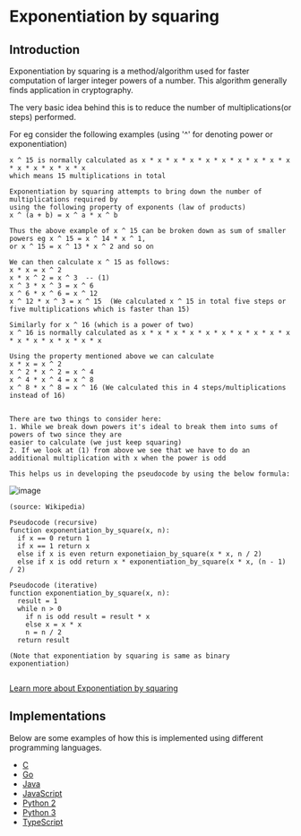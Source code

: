 # Exponentiation by squaring

## Introduction
Exponentiation by squaring is a method/algorithm used for faster computation of larger integer powers of a number. This algorithm generally finds application in cryptography.

The very basic idea behind this is to reduce the number of multiplications(or steps) performed.

For eg consider the following examples (using '^' for denoting power or exponentiation)
```
x ^ 15 is normally calculated as x * x * x * x * x * x * x * x * x * x * x * x * x * x * x
which means 15 multiplications in total

Exponentiation by squaring attempts to bring down the number of multiplications required by 
using the following property of exponents (law of products)
x ^ (a + b) = x ^ a * x ^ b

Thus the above example of x ^ 15 can be broken down as sum of smaller powers eg x ^ 15 = x ^ 14 * x ^ 1, 
or x ^ 15 = x ^ 13 * x ^ 2 and so on

We can then calculate x ^ 15 as follows:
x * x = x ^ 2
x * x ^ 2 = x ^ 3  -- (1)
x ^ 3 * x ^ 3 = x ^ 6
x ^ 6 * x ^ 6 = x ^ 12
x ^ 12 * x ^ 3 = x ^ 15  (We calculated x ^ 15 in total five steps or five multiplications which is faster than 15)

Similarly for x ^ 16 (which is a power of two)
x ^ 16 is normally calculated as x * x * x * x * x * x * x * x * x * x * x * x * x * x * x * x

Using the property mentioned above we can calculate 
x * x = x ^ 2
x ^ 2 * x ^ 2 = x ^ 4
x ^ 4 * x ^ 4 = x ^ 8
x ^ 8 * x ^ 8 = x ^ 16 (We calculated this in 4 steps/multiplications instead of 16)


There are two things to consider here:
1. While we break down powers it's ideal to break them into sums of powers of two since they are 
easier to calculate (we just keep squaring)
2. If we look at (1) from above we see that we have to do an additional multiplication with x when the power is odd

This helps us in developing the pseudocode by using the below formula:
```
![image](https://user-images.githubusercontent.com/74228962/138101858-aa85ba96-273c-4e12-a059-ac3b5089ed05.png)

```
(source: Wikipedia)

Pseudocode (recursive)
function exponentiation_by_square(x, n):
  if x == 0 return 1
  if x == 1 return x
  else if x is even return exponetiaion_by_square(x * x, n / 2)
  else if x is odd return x * exponentiation_by_square(x * x, (n - 1) / 2)
  
Pseudocode (iterative)
function exponentiation_by_square(x, n):
  result = 1
  while n > 0
    if n is odd result = result * x
    else x = x * x
    n = n / 2
  return result
 
(Note that exponentiation by squaring is same as binary exponentiation)
  
```
[Learn more about Exponentiation by squaring](https://en.wikipedia.org/wiki/Exponentiation_by_squaring)

## Implementations

Below are some examples of how this is implemented using different programming languages.
-   [C](https://github.com/tanvimoharir/FOSSALGO/blob/master/algorithms/ar-expsq/c/exponentiation_by_squaring.c)
-   [Go](https://github.com/tanvimoharir/FOSSALGO/blob/master/algorithms/ar-expsq/golang/exponentiation_by_square.go)
-   [Java](https://github.com/tanvimoharir/FOSSALGO/blob/master/algorithms/ar-expsq/java/ExponentiationBySquaring.java)
-   [JavaScript](https://github.com/tanvimoharir/FOSSALGO/blob/master/algorithms/ar-expsq/javascript/exponentiation_by_squaring.js)
-   [Python 2](https://github.com/tanvimoharir/FOSSALGO/blob/master/algorithms/ar-expsq/python2/exponentiation_by_squaring.py)
-   [Python 3](https://github.com/tanvimoharir/FOSSALGO/blob/master/algorithms/ar-expsq/python3/exponentiation_by_squaring.py)
-   [TypeScript](https://github.com/tanvimoharir/FOSSALGO/blob/master/algorithms/ar-expsq/typescript/exp_by_squaring.ts)
